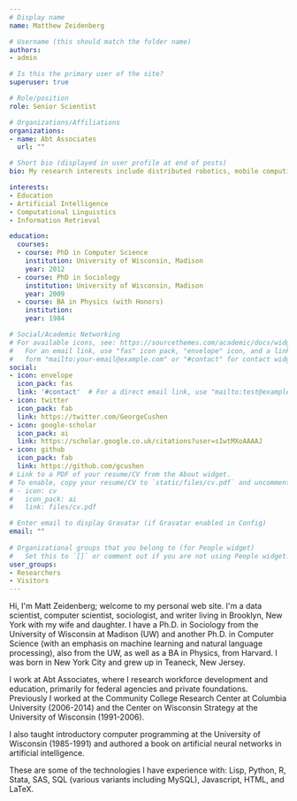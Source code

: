 ```yaml
---
# Display name
name: Matthew Zeidenberg

# Username (this should match the folder name)
authors:
- admin

# Is this the primary user of the site?
superuser: true

# Role/position
role: Senior Scientist

# Organizations/Affiliations
organizations:
- name: Abt Associates
  url: ""

# Short bio (displayed in user profile at end of posts)
bio: My research interests include distributed robotics, mobile computing and programmable matter.

interests:
- Education 
- Artificial Intelligence
- Computational Linguistics
- Information Retrieval

education:
  courses:
  - course: PhD in Computer Science
    institution: University of Wisconsin, Madison
    year: 2012
  - course: PhD in Sociology
    institution: University of Wisconsin, Madison
    year: 2009
  - course: BA in Physics (with Honors)
    institution: 
    year: 1984

# Social/Academic Networking
# For available icons, see: https://sourcethemes.com/academic/docs/widgets/#icons
#   For an email link, use "fas" icon pack, "envelope" icon, and a link in the
#   form "mailto:your-email@example.com" or "#contact" for contact widget.
social:
- icon: envelope
  icon_pack: fas
  link: '#contact'  # For a direct email link, use "mailto:test@example.org".
- icon: twitter
  icon_pack: fab
  link: https://twitter.com/GeorgeCushen
- icon: google-scholar
  icon_pack: ai
  link: https://scholar.google.co.uk/citations?user=sIwtMXoAAAAJ
- icon: github
  icon_pack: fab
  link: https://github.com/gcushen
# Link to a PDF of your resume/CV from the About widget.
# To enable, copy your resume/CV to `static/files/cv.pdf` and uncomment the lines below.  
# - icon: cv
#   icon_pack: ai
#   link: files/cv.pdf

# Enter email to display Gravatar (if Gravatar enabled in Config)
email: ""
  
# Organizational groups that you belong to (for People widget)
#   Set this to `[]` or comment out if you are not using People widget.  
user_groups:
- Researchers
- Visitors
---
```


Hi, I'm Matt Zeidenberg; welcome to my personal web site. I'm a data scientist, computer scientist, sociologist, and writer living in Brooklyn, New York with my wife and daughter. I have a Ph.D. in Sociology from the University of Wisconsin at Madison (UW) and another Ph.D. in Computer Science (with an emphasis on machine learning and natural language processing), also from the UW, as well as a BA in Physics, from Harvard. I was born in New York City and grew up in Teaneck, New Jersey.

I work at Abt Associates, where I research workforce development and education, primarily for federal agencies and private foundations. Previously I worked at the Community College Research Center at Columbia University (2006-2014) and the Center on Wisconsin Strategy at the University of Wisconsin (1991-2006).

I also taught introductory computer programming at the University of Wisconsin (1985-1991) and authored a book on artificial neural networks in artificial intelligence.

These are some of the technologies I have experience with: Lisp, Python, R, Stata, SAS, SQL (various variants including MySQL), Javascript, HTML, and LaTeX.

